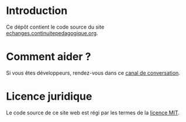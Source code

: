 # Introduction

Ce dépôt contient le code source du site
[echanges.continuitepedagogique.org](https://www.continuitepedagogique.org).

# Comment aider ?

Si vous êtes développeurs, rendez-vous dans ce [canal de conversation](https://chat.volontaires.continuitepedagogique.org/channel/tech-room).

# Licence juridique

Le code source de ce site web est régi par les termes de la [licence MIT](https://github.com/Continuite-Pedagogique/www/blob/master/LICENSE).


